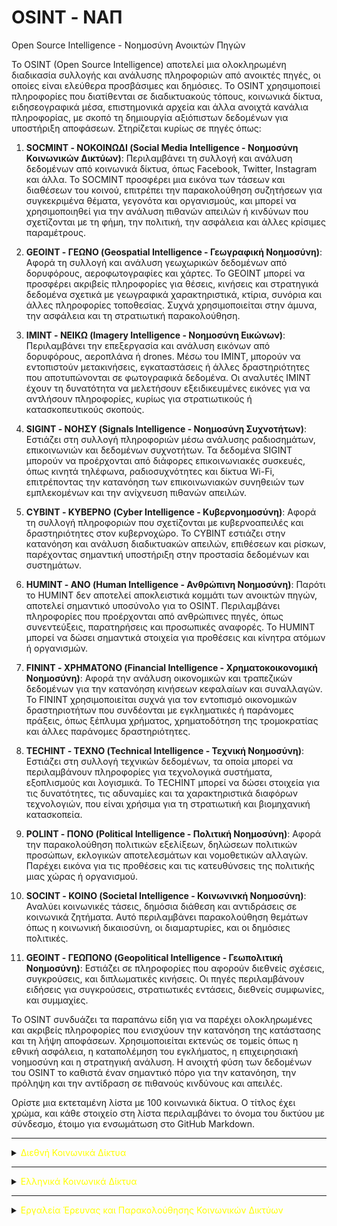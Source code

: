 # OSINT - ΝΑΠ

Open Source Intelligence - Νοημοσύνη Ανοικτών Πηγών

Το OSINT (Open Source Intelligence) αποτελεί μια ολοκληρωμένη διαδικασία συλλογής και ανάλυσης πληροφοριών από ανοικτές πηγές, οι οποίες είναι ελεύθερα προσβάσιμες και δημόσιες. Το OSINT χρησιμοποιεί πληροφορίες που διατίθενται σε διαδικτυακούς τόπους, κοινωνικά δίκτυα, ειδησεογραφικά μέσα, επιστημονικά αρχεία και άλλα ανοιχτά κανάλια πληροφορίας, με σκοπό τη δημιουργία αξιόπιστων δεδομένων για υποστήριξη αποφάσεων. Στηρίζεται κυρίως σε πηγές όπως:

1. **SOCMINT - ΝΟΚΟΙΝΩΔΙ (Social Media Intelligence - Νοημοσύνη Κοινωνικών Δικτύων)**: Περιλαμβάνει τη συλλογή και ανάλυση δεδομένων από κοινωνικά δίκτυα, όπως Facebook, Twitter, Instagram και άλλα. Το SOCMINT προσφέρει μια εικόνα των τάσεων και διαθέσεων του κοινού, επιτρέπει την παρακολούθηση συζητήσεων για συγκεκριμένα θέματα, γεγονότα και οργανισμούς, και μπορεί να χρησιμοποιηθεί για την ανάλυση πιθανών απειλών ή κινδύνων που σχετίζονται με τη φήμη, την πολιτική, την ασφάλεια και άλλες κρίσιμες παραμέτρους.

2. **GEOINT - ΓΕΩΝΟ (Geospatial Intelligence - Γεωγραφική Νοημοσύνη)**: Αφορά τη συλλογή και ανάλυση γεωχωρικών δεδομένων από δορυφόρους, αεροφωτογραφίες και χάρτες. Το GEOINT μπορεί να προσφέρει ακριβείς πληροφορίες για θέσεις, κινήσεις και στρατηγικά δεδομένα σχετικά με γεωγραφικά χαρακτηριστικά, κτίρια, συνόρια και άλλες πληροφορίες τοποθεσίας. Συχνά χρησιμοποιείται στην άμυνα, την ασφάλεια και τη στρατιωτική παρακολούθηση.

3. **IMINT - ΝΕΙΚΩ (Imagery Intelligence - Νοημοσύνη Εικώνων)**: Περιλαμβάνει την επεξεργασία και ανάλυση εικόνων από δορυφόρους, αεροπλάνα ή drones. Μέσω του IMINT, μπορούν να εντοπιστούν μετακινήσεις, εγκαταστάσεις ή άλλες δραστηριότητες που αποτυπώνονται σε φωτογραφικά δεδομένα. Οι αναλυτές IMINT έχουν τη δυνατότητα να μελετήσουν εξειδικευμένες εικόνες για να αντλήσουν πληροφορίες, κυρίως για στρατιωτικούς ή κατασκοπευτικούς σκοπούς.

4. **SIGINT - ΝΟΗΣΥ (Signals Intelligence - Νοημοσύνη Συχνοτήτων)**: Εστιάζει στη συλλογή πληροφοριών μέσω ανάλυσης ραδιοσημάτων, επικοινωνιών και δεδομένων συχνοτήτων. Τα δεδομένα SIGINT μπορούν να προέρχονται από διάφορες επικοινωνιακές συσκευές, όπως κινητά τηλέφωνα, ραδιοσυχνότητες και δίκτυα Wi-Fi, επιτρέποντας την κατανόηση των επικοινωνιακών συνηθειών των εμπλεκομένων και την ανίχνευση πιθανών απειλών.

5. **CYBINT - ΚΥΒΕΡΝΟ (Cyber Intelligence - Κυβερνοημοσύνη)**: Αφορά τη συλλογή πληροφοριών που σχετίζονται με κυβερνοαπειλές και δραστηριότητες στον κυβερνοχώρο. Το CYBINT εστιάζει στην κατανόηση και ανάλυση διαδικτυακών απειλών, επιθέσεων και ρίσκων, παρέχοντας σημαντική υποστήριξη στην προστασία δεδομένων και συστημάτων.

6. **HUMINT - ΑΝΟ (Human Intelligence - Ανθρώπινη Νοημοσύνη)**: Παρότι το HUMINT δεν αποτελεί αποκλειστικά κομμάτι των ανοικτών πηγών, αποτελεί σημαντικό υποσύνολο για το OSINT. Περιλαμβάνει πληροφορίες που προέρχονται από ανθρώπινες πηγές, όπως συνεντεύξεις, παρατηρήσεις και προσωπικές αναφορές. Το HUMINT μπορεί να δώσει σημαντικά στοιχεία για προθέσεις και κίνητρα ατόμων ή οργανισμών.

7. **FININT - ΧΡΗΜΑΤΟΝΟ (Financial Intelligence - Χρηματοκοικονομική Νοημοσύνη)**: Αφορά την ανάλυση οικονομικών και τραπεζικών δεδομένων για την κατανόηση κινήσεων κεφαλαίων και συναλλαγών. Το FININT χρησιμοποιείται συχνά για τον εντοπισμό οικονομικών δραστηριοτήτων που συνδέονται με εγκληματικές ή παράνομες πράξεις, όπως ξέπλυμα χρήματος, χρηματοδότηση της τρομοκρατίας και άλλες παράνομες δραστηριότητες.

8. **TECHINT - ΤΕΧΝΟ (Technical Intelligence - Τεχνική Νοημοσύνη)**: Εστιάζει στη συλλογή τεχνικών δεδομένων, τα οποία μπορεί να περιλαμβάνουν πληροφορίες για τεχνολογικά συστήματα, εξοπλισμούς και λογισμικά. Το TECHINT μπορεί να δώσει στοιχεία για τις δυνατότητες, τις αδυναμίες και τα χαρακτηριστικά διαφόρων τεχνολογιών, που είναι χρήσιμα για τη στρατιωτική και βιομηχανική κατασκοπεία.

9. **POLINT - ΠΟΝΟ (Political Intelligence - Πολιτική Νοημοσύνη)**: Αφορά την παρακολούθηση πολιτικών εξελίξεων, δηλώσεων πολιτικών προσώπων, εκλογικών αποτελεσμάτων και νομοθετικών αλλαγών. Παρέχει εικόνα για τις προθέσεις και τις κατευθύνσεις της πολιτικής μιας χώρας ή οργανισμού.

10. **SOCINT - ΚΟΙΝΟ (Societal Intelligence - Κοινωνινκή Νοημοσύνη)**: Αναλύει κοινωνικές τάσεις, δημόσια διάθεση και αντιδράσεις σε κοινωνικά ζητήματα. Αυτό περιλαμβάνει παρακολούθηση θεμάτων όπως η κοινωνική δικαιοσύνη, οι διαμαρτυρίες, και οι δημόσιες πολιτικές.

11. **GEOINT - ΓΕΩΠΟΝΟ (Geopolitical Intelligence - Γεωπολιτική Νοημοσύνη)**: Εστιάζει σε πληροφορίες που αφορούν διεθνείς σχέσεις, συγκρούσεις, και διπλωματικές κινήσεις. Οι πηγές περιλαμβάνουν ειδήσεις για συγκρούσεις, στρατιωτικές εντάσεις, διεθνείς συμφωνίες, και συμμαχίες.

Το OSINT συνδυάζει τα παραπάνω είδη για να παρέχει ολοκληρωμένες και ακριβείς πληροφορίες που ενισχύουν την κατανόηση της κατάστασης και τη λήψη αποφάσεων. Χρησιμοποιείται εκτενώς σε τομείς όπως η εθνική ασφάλεια, η καταπολέμηση του εγκλήματος, η επιχειρησιακή νοημοσύνη και η στρατηγική ανάλυση. Η ανοιχτή φύση των δεδομένων του OSINT το καθιστά έναν σημαντικό πόρο για την κατανόηση, την πρόληψη και την αντίδραση σε πιθανούς κινδύνους και απειλές.

Ορίστε μια εκτεταμένη λίστα με 100 κοινωνικά δίκτυα. Ο τίτλος έχει χρώμα, και κάθε στοιχείο στη λίστα περιλαμβάνει το όνομα του δικτύου με σύνδεσμο, έτοιμο για ενσωμάτωση στο GitHub Markdown.

---

<details>
  <summary><span style="color:yellow">Διεθνή Κοινωνικά Δίκτυα</span></summary>

1. Ameba: [Ameba](https://ameba.jp)
2. Badoo: [Badoo](https://badoo.com)
3. Band: [Band](https://band.us)
4. Behance: [Behance](https://www.behance.net)
5. BiP: [BiP](https://bip.com)
6. Blogger: [Blogger](https://www.blogger.com)
7. Clubhouse: [Clubhouse](https://www.joinclubhouse.com)
8. Couchsurfing: [Couchsurfing](https://www.couchsurfing.com)
9. DailyMotion: [DailyMotion](https://www.dailymotion.com)
10. DeviantArt: [DeviantArt](https://www.deviantart.com)
11. Diaspora*: [Diaspora](https://diasporafoundation.org)
12. Discord: [Discord](https://discord.com)
13. Douban: [Douban](https://www.douban.com)
14. Ello: [Ello](https://ello.co)
15. Epernicus: [Epernicus](https://epernicus.com)
16. EyeEm: [EyeEm](https://www.eyeem.com)
17. Facebook: [Facebook](https://www.facebook.com)
18. Flickr: [Flickr](https://www.flickr.com)
19. Flipboard: [Flipboard](https://flipboard.com)
20. Foursquare: [Foursquare](https://foursquare.com)
21. Gab: [Gab](https://gab.com)
22. GaGaGoolala: [GaGaGoolala](https://www.gagoolala.com)
23. Goodreads: [Goodreads](https://www.goodreads.com)
24. Grindr: [Grindr](https://www.grindr.com)
25. Hi5: [Hi5](https://www.hi5.com)
26. Houseparty: [Houseparty](https://houseparty.com)
27. Instagram: [Instagram](https://www.instagram.com)
28. IRCCloud: [IRCCloud](https://www.irccloud.com)
29. Jodel: [Jodel](https://jodel-app.com)
30. Kakaotalk: [Kakaotalk](https://www.kakao.com/talk)
31. Kik: [Kik](https://www.kik.com)
32. Kwai: [Kwai](https://www.kwai.com)
33. Last.fm: [Last.fm](https://www.last.fm)
34. Letterboxd: [Letterboxd](https://letterboxd.com)
35. LinkedIn: [LinkedIn](https://www.linkedin.com)
36. Line: [Line](https://line.me)
37. Mastodon: [Mastodon](https://mastodon.social)
38. Medium: [Medium](https://medium.com)
39. MeWe: [MeWe](https://mewe.com)
40. Mix: [Mix](https://mix.com)
41. MocoSpace: [MocoSpace](https://www.mocospace.com)
42. Myspace: [Myspace](https://myspace.com)
43. Naver Blog: [Naver Blog](https://blog.naver.com)
44. Nextdoor: [Nextdoor](https://nextdoor.com)
45. Odnoklassniki: [Odnoklassniki](https://ok.ru)
46. OnlyFans: [OnlyFans](https://onlyfans.com)
47. Parler: [Parler](https://parler.com)
48. Patreon: [Patreon](https://www.patreon.com)
49. Pinterest: [Pinterest](https://www.pinterest.com)
50. Plurk: [Plurk](https://www.plurk.com)
51. Quora: [Quora](https://www.quora.com)
52. Reddit: [Reddit](https://www.reddit.com)
53. Renren: [Renren](http://renren.com)
54. Rumble: [Rumble](https://rumble.com)
55. Signal: [Signal](https://signal.org)
56. Sina Weibo: [Sina Weibo](https://weibo.com)
57. Skype: [Skype](https://www.skype.com)
58. Snapchat: [Snapchat](https://www.snapchat.com)
59. SoundCloud: [SoundCloud](https://soundcloud.com)
60. Spaces: [Spaces](https://spaces.byjoomla.com)
61. Steemit: [Steemit](https://steemit.com)
62. Tagged: [Tagged](https://www.tagged.com)
63. Telegram: [Telegram](https://telegram.org)
64. Tiktok: [TikTok](https://www.tiktok.com)
65. Tinder: [Tinder](https://tinder.com)
66. Tsu: [Tsu](https://tsu.co)
67. Tumblr: [Tumblr](https://www.tumblr.com)
68. Twitch: [Twitch](https://www.twitch.tv)
69. Twitter: [Twitter](https://www.twitter.com)
70. Twoo: [Twoo](https://www.twoo.com)
71. VKontakte: [VKontakte](https://vk.com)
72. Vero: [Vero](https://www.vero.co)
73. Vimeo: [Vimeo](https://vimeo.com)
74. Vine: [Vine](https://vine.co)
75. Viber: [Viber](https://www.viber.com)
76. Wattpad: [Wattpad](https://www.wattpad.com)
77. WeChat: [WeChat](https://www.wechat.com)
78. WhatsApp: [WhatsApp](https://www.whatsapp.com)
79. Whisper: [Whisper](https://whisper.sh)
80. Xing: [Xing](https://www.xing.com)
81. Yik Yak: [Yik Yak](https://yikyakapp.com)
82. YouNow: [YouNow](https://www.younow.com)
83. YouTube: [YouTube](https://www.youtube.com)
84. Zing Me: [Zing Me](https://me.zing.vn)
85. Zoosk: [Zoosk](https://www.zoosk.com)
86. Zomato: [Zomato](https://www.zomato.com)
87. iTalki: [iTalki](https://www.italki.com)
88. Couchsurfing: [Couchsurfing](https://www.couchsurfing.com)
89. Rave: [Rave](https://www.rave.io)
90. Poparazzi: [Poparazzi](https://poparazzi.com)
91. Nextdoor: [Nextdoor](https://nextdoor.com)
92. Soundtrap: [Soundtrap](https://www.soundtrap.com)
93. Hoop: [Hoop](https://hoop.club)
94. TikFollowers: [TikFollowers](https://tikfollowers.com)
95. Hoop: [Hoop](https://hoop.club)
96. Weibo: [Weibo](https://www.weibo.com)
97. Vero: [Vero](https://www.vero.co)
98. DLive: [DLive](https://dlive.tv)
99. CloutHub: [CloutHub](https://www.clouthub.com)
100. Minds: [Minds](https://www.minds.com)

</details>

---

<details>
  <summary><span style="color:yellow">Ελληνικά Κοινωνικά Δίκτυα</span></summary>

- Zoo.gr: [Zoo.gr](https://www.zoo.gr)
- Sxeseis.gr: [Sxeseis.gr](https://www.sxeseis.gr)
- Greek-Chat.gr: [Greek-Chat.gr](https://www.greek-chat.gr)
- Oikonomologos.gr: [Oikonomologos.gr](https://www.oikonomologos.gr)
- Badoo (Ελλάδα): [Badoo](https://badoo.com/el/)
- GayHellas.gr: [GayHellas.gr](https://www.gayhellas.gr)
- Erodate.gr: [Erodate.gr](https://www.erodate.gr)
- Ksilokarpi.gr: [Ksilokarpi.gr](https://www.ksilokarpi.gr)
- Zougla Forum: [Zougla Forum](https://www.zougla.gr/forum)
- Radiofono.gr (Κοινότητα ραδιοφωνικών σταθμών): [Radiofono.gr](https://www.radiofono.gr)
- Pathfinder Forum (ανενεργό αλλά ιστορικά σημαντικό): [Pathfinder Forum](https://www.pathfinder.gr)
- Zoom Video Communications (χρησιμοποιείται ευρέως στην Ελλάδα): [Zoom](https://zoom.us)
- eThemis (κοινωνικό δίκτυο νομικών): [eThemis](https://ethemis.gr)

</details>

---

<details>
  <summary><span style="color:yellow">Εργαλεία Έρευνας και Παρακολούθησης Κοινωνικών Δικτύων</span></summary>

  <details>
    <summary>Δωρεάν 100%</summary>

1. Followerwonk: [Followerwonk](https://followerwonk.com)
2. Google Alerts: [Google Alerts](https://www.google.com/alerts)
3. IFTTT (για αυτοματισμούς): [IFTTT](https://ifttt.com)
4. Meta Business Suite (για Facebook και Instagram): [Meta Business Suite](https://business.facebook.com)
5. Social Mention: [Social Mention](http://www.socialmention.com)
6. TweetDeck (μόνο για Twitter): [TweetDeck](https://tweetdeck.twitter.com)
7. Social Search: [Social Search](http://social-searcher.com/social-search/)
8. Twitonomy: [Twitonomy](https://www.twitonomy.com)
9. Hootsuite (δωρεάν έκδοση): [Hootsuite](https://hootsuite.com)
10. BuzzSumo (δωρεάν έκδοση): [BuzzSumo](https://buzzsumo.com)
11. Talkwalker Alerts (δωρεάν έκδοση): [Talkwalker Alerts](https://www.talkwalker.com/alerts)
12. Foller.me: [Foller.me](https://foller.me)
13. Hashtagify: [Hashtagify](https://hashtagify.me)
14. SocialBee (δωρεάν δοκιμή): [SocialBee](https://socialbee.io)
15. Mention (δωρεάν έκδοση με περιορισμούς): [Mention](https://mention.com)
16. Keyhole (δωρεάν δοκιμή): [Keyhole](https://keyhole.co)
17. Reputology: [Reputology](https://www.reputology.com)
18. Iconosquare (δωρεάν δοκιμή για Instagram): [Iconosquare](https://pro.iconosquare.com)
19. Twitter Search: [Twitter Search](https://twitter.com/search-home)
20. Reddit Search: [Reddit Search](https://www.reddit.com)
21. Socialbakers (δωρεάν με περιορισμούς): [Socialbakers](https://www.socialbakers.com)
22. Commun.it (για Twitter): [Commun.it](https://commun.it)

  </details>

  <details>
    <summary>Με δοκιμαστική περίοδο</summary>

1. AgoraPulse: [AgoraPulse](https://www.agorapulse.com)
2. Brand24: [Brand24](https://brand24.com)
3. BuzzSumo: [BuzzSumo](https://buzzsumo.com)
4. Hootsuite: [Hootsuite](https://hootsuite.com)
5. Mention (δωρεάν έκδοση με περιορισμούς): [Mention](https://mention.com)
6. Talkwalker Alerts (δωρεάν έκδοση με περιορισμούς): [Talkwalker Alerts](https://www.talkwalker.com/alerts)
7. Twitonomy (δωρεάν έκδοση με περιορισμούς): [Twitonomy](https://www.twitonomy.com)
8. Semrush (με περιορισμένη δωρεάν περίοδο): [Semrush](https://www.semrush.com)
9. Brandwatch: [Brandwatch](https://www.brandwatch.com)
10. Spredfast: [Spredfast](https://www.spredfast.com)
11. Zoho Social: [Zoho Social](https://www.zoho.com/social)
12. NetBase: [NetBase](https://www.netbase.com)
13. BuzzSumo (με περιορισμένη χρήση για δωρεάν χρήστες): [BuzzSumo](https://buzzsumo.com)
14. Keyhole (πληρωμή ή δωρεάν δοκιμή): [Keyhole](https://keyhole.co)
15. Hootsuite (με δωρεάν δοκιμαστική περίοδο): [Hootsuite](https://hootsuite.com)

  </details>

  <details>
    <summary>Επί πληρωμή</summary>

1. Awario: [Awario](https://awario.com)
2. Keyhole: [Keyhole](https://keyhole.co)
3. NetBase: [NetBase](https://www.netbase.com)
4. Sprout Social: [Sprout Social](https://sproutsocial.com)
5. Brandwatch: [Brandwatch](https://www.brandwatch.com)
6. Meltwater: [Meltwater](https://www.meltwater.com)
7. Agorapulse: [Agorapulse](https://www.agorapulse.com)
8. BuzzSumo Pro: [BuzzSumo Pro](https://buzzsumo.com)
9. Meltwater Social: [Meltwater Social](https://www.meltwater.com)
10. Socialbakers (πλήρης έκδοση): [Socialbakers](https://www.socialbakers.com)
11. HubSpot: [HubSpot](https://www.hubspot.com)
12. CrowdTangle: [CrowdTangle](https://www.crowdtangle.com)
13. BrandMentions: [BrandMentions](https://www.brandmentions.com)
14. Sprinklr: [Sprinklr](https://www.sprinklr.com)
15. Social Studio (Salesforce): [Social Studio](https://www.salesforce.com/products/social-studio)
16. Talkwalker (πληρωμή): [Talkwalker](https://www.talkwalker.com)
17. Pulsar: [Pulsar](https://www.pulsarplatform.com)
18. Radian6 (Salesforce): [Radian6](https://www.salesforce.com/products/radian6)
19. Socialbakers (πληρωμή): [Socialbakers](https://www.socialbakers.com)
20. Traackr: [Traackr](https://www.traackr.com)
21. Meltwater Insights: [Meltwater Insights](https://www.meltwater.com)
22. Hootsuite Pro: [Hootsuite Pro](https://hootsuite.com)
23. Falcon.io: [Falcon.io](https://www.falcon.io)
24. Influencity: [Influencity](https://www.influencity.com)
25. Brandwatch Consumer Research: [Brandwatch Consumer Research](https://www.brandwatch.com)
26. Sprinklr Social Media Management: [Sprinklr](https://www.sprinklr.com)
27. SocialFlow: [SocialFlow](https://www.socialflow.com)
28. Khoros: [Khoros](https://www.khoros.com)
29. Mentionlytics: [Mentionlytics](https://mentionlytics.com)
30. Zoho Social (Premium): [Zoho Social](https://www.zoho.com/social)
31. TrendKite (PR Newswire): [TrendKite](https://www.trendkite.com)
32. Viralheat: [Viralheat](https://www.viralheat.com)

  </details>

</details>



